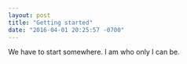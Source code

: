 ```yaml
---
layout: post
title: "Getting started"
date: "2016-04-01 20:25:57 -0700"
---
```


We have to start somewhere.
I am who only I can be.
